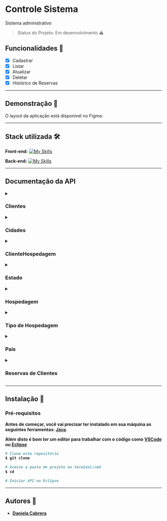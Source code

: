 # Controle Sistema

Sistema administrativo

> Status do Projeto: Em desenvolvimento :warning:

## Funcionalidades 📄

- [x]  Cadastrar
- [x]  Listar
- [x]  Atualizar
- [x]  Deletar
- [x]  Histórico de Reservas

---

## Demonstração 🎨

O layout da aplicação está disponível no Figma:

---

## Stack utilizada 🛠

**Front-end:**     [![My Skills](https://skills.thijs.gg/icons?i=css,html,javascript,figma&theme=light)](https://skills.thijs.gg)

**Back-end:**      [![My Skills](https://skills.thijs.gg/icons?i=java,spring,aws&theme=light)](https://skills.thijs.gg)

---

## Documentação da API

<details><summary><strong><h3>Clientes</strong></h3></summary>


<details>
<summary><strong>Retorna todos os clientes</strong></summary>

```http
  GET /cliente
```
</details>

<details>

<summary><strong>Retorna um cliente</strong></summary>

```http
  GET /cliente/${id}
```

| Parâmetro   | Tipo       | Descrição                                   |
| :---------- | :--------- | :------------------------------------------ |
| `cliente_id`      | `number` | **Obrigatório**. O ID do item que você quer |

</details>

<details>

<summary><strong>Cadastra um novo cliente</strong></summary>

```http
  POST /cliente
```

| Parâmetro   | Tipo       | Descrição                                   |
| :---------- | :--------- | :------------------------------------------ |
| `cliente_nome`      | `string` | **Obrigatório**. O nome do cliente|
| `cliente_data_nascimento`      | `date` | **Obrigatório**. A data de nascimento do cliente |
| `cliente_cpf`      | `string` | **Obrigatório**. O CPF do cliente |
| `cliente_rg`      | `string` | **Obrigatório**. O RG do cliente|
| `cliente_endereco`      | `string` | **Opcional**. O endereco do cliente |
| `cliente_numero`      | `string` | **Opcional**. O numero do endereco do cliente |
| `cliente_complemento`      | `string` | **Opcional**. O complemento do endereco do cliente |
| `cliente_bairro`      | `string` | **Opcional**. O bairro do cliente |
| `cliente_cep`      | `string` | **Opcional**. O CEP do cliente |
| `cliente_email`      | `string` | **Obrigatório**. O email do cliente |
| `cliente_telefone`      | `string` | **Opcional**. O telefone do cliente |

</details>

<details>

<summary><strong>Atualizar Cliente</strong></summary>

```http
  PUT /cliente/${id}
```

| Parâmetro   | Tipo       | Descrição                                   |
| :---------- | :--------- | :------------------------------------------ |
| `cliente_nome`      | `string` | **Obrigatório**. O nome do cliente|
| `cliente_data_nascimento`      | `date` | **Obrigatório**. A data de nascimento do cliente |
| `cliente_cpf`      | `string` | **Obrigatório**. O CPF do cliente |
| `cliente_rg`      | `string` | **Obrigatório**. O RG do cliente|
| `cliente_endereco`      | `string` | **Opcional**. O endereco do cliente |
| `cliente_numero`      | `string` | **Opcional**. O numero do endereco do cliente |
| `cliente_complemento`      | `string` | **Opcional**. O complemento do endereco do cliente |
| `cliente_bairro`      | `string` | **Opcional**. O bairro do cliente |
| `cliente_cep`      | `string` | **Opcional**. O CEP do cliente |
| `cliente_email`      | `string` | **Obrigatório**. O email do cliente |
| `cliente_telefone`      | `string` | **Opcional**. O telefone do cliente |

</details>

<details>

<summary><strong>Deletar cliente</strong></summary>

```http
  DELETE /cliente/${id}
```

| Parâmetro   | Tipo       | Descrição                                   |
| :---------- | :--------- | :------------------------------------------ |
| `cliente_id`      | `number` | **Obrigatório**. O ID do item que você quer deletar |

</details>

</details>

<details><summary><strong><h3>Cidades</strong></h3></summary>

<details>
<summary><strong>Retorna todas as cidades</strong></summary>

```http
  GET /cidade
```
</details>

<details>

<summary><strong>Retorna uma cidade</strong></summary>

```http
  GET /cidade/${id}
```

| Parâmetro   | Tipo       | Descrição                                   |
| :---------- | :--------- | :------------------------------------------ |
| `cidade_id`      | `number` | **Obrigatório**. O ID do item que você quer |

</details>

<details>

<summary><strong>Cadastra uma nova cidade</strong></summary>

```http
  POST /cidade
```

| Parâmetro   | Tipo       | Descrição                                   |
| :---------- | :--------- | :------------------------------------------ |
| `cidade_nome`      | `string` | **Obrigatório**. O nome da cidade|

</details>

<details>
<summary><strong>Atualiza Cidade</strong></summary>

```http
  PUT /cidade/${id}
```

| Parâmetro   | Tipo       | Descrição                                   |
| :---------- | :--------- | :------------------------------------------ |
| `cidade_nome`      | `string` | **Obrigatório**. O nome do cidade|

</details>

<details>
<summary><strong>Deletar cidade</strong></summary>

```http
  DELETE /clientes/${id}
```

| Parâmetro   | Tipo       | Descrição                                   |
| :---------- | :--------- | :------------------------------------------ |
| `cidade_id`      | `number` | **Obrigatório**. O ID do item que você quer deletar |

</details>
</details>

<details><summary><strong><h3>ClienteHospedagem</strong></h3></summary>


<details>
<summary><strong>Retorna todas as hospedagens de Clientes</strong></summary>

```http
  GET /clienteHospedagem
```
</details>

<details>

<summary><strong>Retorna uma hospedagem de Cliente</strong></summary>

```http
  GET /clienteHospedagem/{id}
```

| Parâmetro   | Tipo       | Descrição                                   |
| :---------- | :--------- | :------------------------------------------ |
| `cliente_hospedagem_id`      | `number` | **Obrigatório**. O ID do item que você quer |

</details>

<details>

<summary><strong>Cadastra uma nova hospedagem de cliente</strong></summary>

```http
  POST /clienteHospedagem
```

| Parâmetro   | Tipo       | Descrição                                   |
| :---------- | :--------- | :------------------------------------------ |
| `data_reserva`      | `Date` | **Opcional**. A data da reserva|
| `data_entrada`      | `Date` | **Opcional**. A data de entrada na hospedagem |
| `data_saida`      | `Date` | **Opcional**. A data de saída do cliente |
| `quantidade_adultos`      | `number` | **Obrigatório**. numero de clientes adultos|
| `quantidade_criancas`      | `number` | **Obrigatório**. Numero de clientes crinaças |
| `valor_diaria`      | `number` | **Obrigatório**. valor da diária |
| `valor_total`      | `number` | **Obrigatório**. valor total da diaria |

</details>

<details>

<summary><strong>Atualizar hospedagem de Cliente</strong></summary>

```http
  PUT /clienteHospedagem/${id}
```

| Parâmetro   | Tipo       | Descrição                                   |
| :---------- | :--------- | :------------------------------------------ |
| `data_reserva`      | `Date` | **Opcional**. A data da reserva|
| `data_entrada`      | `Date` | **Opcional**. A data de entrada na hospedagem |
| `data_saida`      | `Date` | **Opcional**. A data de saída do cliente |
| `quantidade_adultos`      | `number` | **Obrigatório**. numero de clientes adultos|
| `quantidade_criancas`      | `number` | **Obrigatório**. Numero de clientes crinaças |
| `valor_diaria`      | `number` | **Obrigatório**. valor da diária |
| `valor_total`      | `number` | **Obrigatório**. valor total da diaria |

</details>

<details>

<summary><strong>Deletar hospedagem de cliente</strong></summary>

```http
  DELETE /clienteHospedagem/${id}
```

| Parâmetro   | Tipo       | Descrição                                   |
| :---------- | :--------- | :------------------------------------------ |
| `cliente_hospedagem_id`      | `number` | **Obrigatório**. O ID do item que você quer deletar |

</details>

</details>

<details><summary><strong><h3>Estado</strong></h3></summary>


<details>
<summary><strong>Retorna todos os estados</strong></summary>

```http
  GET /estado
```
</details>

<details>

<summary><strong>Retorna um estado</strong></summary>

```http
  GET /estado/${id}
```

| Parâmetro   | Tipo       | Descrição                                   |
| :---------- | :--------- | :------------------------------------------ |
| `estado_id`      | `number` | **Obrigatório**. O ID do item que você quer |

</details>

<details>

<summary><strong>Cadastra um novo estado</strong></summary>

```http
  POST /estado
```

| Parâmetro   | Tipo       | Descrição                                   |
| :---------- | :--------- | :------------------------------------------ |
| `estado_nome`      | `string` | **Obrigatório**. O nome do estado|
| `estado_sigla`      | `string` | **Obrigatório**. A sigla do estado|

</details>

<details>

<summary><strong>Atualizar estado</strong></summary>

```http
  PUT /estado/${id}
```

| Parâmetro   | Tipo       | Descrição                                   |
| :---------- | :--------- | :------------------------------------------ |
| `estado_nome`      | `string` | **Obrigatório**. O nome do estado|
| `estado_sigla`      | `string` | **Obrigatório**. A sigla do estado|

</details>

<details>

<summary><strong>Deletar estado</strong></summary>

```http
  DELETE /estado/${id}
```

| Parâmetro   | Tipo       | Descrição                                   |
| :---------- | :--------- | :------------------------------------------ |
| `estado_id`      | `number` | **Obrigatório**. O ID do item que você quer deletar |

</details>

</details>

<details><summary><strong><h3>Hospedagem</strong></h3></summary>


<details>
<summary><strong>Retorna todas as hospedagens</strong></summary>

```http
  GET /hospedagem
```
</details>

<details>

<summary><strong>Retorna uma hospedagem</strong></summary>

```http
  GET /hospedagem/{id}
```

| Parâmetro   | Tipo       | Descrição                                   |
| :---------- | :--------- | :------------------------------------------ |
| `hospedagem_id`      | `number` | **Obrigatório**. O ID do item que você quer |

</details>

<details>

<summary><strong>Cadastra uma nova hospedagem</strong></summary>

```http
  POST /hospedagem
```

| Parâmetro   | Tipo       | Descrição                                   |
| :---------- | :--------- | :------------------------------------------ |
| `hospedagem_nome`      | `string` | **Obrigatório**. O nome da hospedagem|
| `hospedagem_cnpj`      | `string` | **Obrigatório**. O CNPJ da hospedagem|
| `hospedagem_ie`      | `string` | **Obrigatório**. A Inscrição Estadual da hospedagem |
| `hospedagem_endereco`      | `string` | **Opcional**. Endereço da hospedagem|
| `hospedagem_nro`      | `string` | **Opcional**. Numero da hospedagem |
| `hospedagem_complemento`      | `string` | **Opcional**. Complemento hospedagem |
| `hospedagem_bairro`      | `string` | **Opcional**. Bairro que se localiza a hospedagem |
| `hospedagem_cep`      | `string` | **Opcional**. CEP da Hospedagem |
| `hospedagem_email`      | `string` | **Opcional**. Email da hospedagem |
| `hospedagem_telefone`      | `string` | **Opcional**. Telefone da Hospedagem |

</details>

<details>

<summary><strong>Atualizar hospedagem</strong></summary>

```http
  PUT /hospedagem/${id}
```

| Parâmetro   | Tipo       | Descrição                                   |
| :---------- | :--------- | :------------------------------------------ |
| `hospedagem_nome`      | `string` | **Obrigatório**. O nome da hospedagem|
| `hospedagem_cnpj`      | `string` | **Obrigatório**. O CNPJ da hospedagem|
| `hospedagem_ie`      | `string` | **Obrigatório**. A Inscrição Estadual da hospedagem |
| `hospedagem_endereco`      | `string` | **Opcional**. Endereço da hospedagem|
| `hospedagem_nro`      | `string` | **Opcional**. Numero da hospedagem |
| `hospedagem_complemento`      | `string` | **Opcional**. Complemento hospedagem |
| `hospedagem_bairro`      | `string` | **Opcional**. Bairro que se localiza a hospedagem |
| `hospedagem_cep`      | `string` | **Opcional**. CEP da Hospedagem |
| `hospedagem_email`      | `string` | **Opcional**. Email da hospedagem |
| `hospedagem_telefone`      | `string` | **Opcional**. Telefone da Hospedagem |

</details>

<details>

<summary><strong>Deletar hospedagem</strong></summary>

```http
  DELETE /hospedagem/${id}
```

| Parâmetro   | Tipo       | Descrição                                   |
| :---------- | :--------- | :------------------------------------------ |
| `hospedagem_id`      | `number` | **Obrigatório**. O ID do item que você quer deletar |

</details>

</details>

<details><summary><strong><h3>Tipo de Hospedagem</strong></h3></summary>


<details>
<summary><strong>Retorna todos os tipos de hospedagens</strong></summary>

```http
  GET /hospedagemTipo
```
</details>

<details>

<summary><strong>Retorna um tipo de hospedagem</strong></summary>

```http
  GET /hospedagemTipo/{id}
```

| Parâmetro   | Tipo       | Descrição                                   |
| :---------- | :--------- | :------------------------------------------ |
| `hospedagem_tipo_id`      | `number` | **Obrigatório**. O ID do item que você quer |

</details>

<details>

<summary><strong>Cadastra um novo tipo de hospedagem</strong></summary>

```http
  POST /hospedagemTipo
```

| Parâmetro   | Tipo       | Descrição                                   |
| :---------- | :--------- | :------------------------------------------ |
| `hospedagem_tipo_nome`      | `string` | **Obrigatório** **Unico**. O tipo de Hospedagem|

</details>

<details>

<summary><strong>Atualizar tipo de hospedagem</strong></summary>

```http
  PUT /hospedagemTipo/${id}
```

| Parâmetro   | Tipo       | Descrição                                   |
| :---------- | :--------- | :------------------------------------------ |
| `hospedagem_tipo_nome`      | `string` | **Obrigatório** **Unico**. O tipo de Hospedagem|


</details>

<details>

<summary><strong>Deletar tipo de hospedagem</strong></summary>

```http
  DELETE /hospedagemTipo/${id}
```

| Parâmetro   | Tipo       | Descrição                                   |
| :---------- | :--------- | :------------------------------------------ |
| `hospedagem_tipo_id`      | `number` | **Obrigatório**. O ID do item que você quer deletar |

</details>

</details>

<details><summary><strong><h3>País</strong></h3></summary>


<details>
<summary><strong>Retorna todos os paises</strong></summary>

```http
  GET /pais
```
</details>

<details>

<summary><strong>Retorna um país</strong></summary>

```http
  GET /pais/{id}
```

| Parâmetro   | Tipo       | Descrição                                   |
| :---------- | :--------- | :------------------------------------------ |
| `pais_id`      | `number` | **Obrigatório**. O ID do item que você quer |

</details>

<details>

<summary><strong>Cadastra um novo pais</strong></summary>

```http
  POST /pais
```

| Parâmetro   | Tipo       | Descrição                                   |
| :---------- | :--------- | :------------------------------------------ |
| `pais_nome`      | `string` | **Obrigatório** **Unico**. O nome do país|

</details>

<details>

<summary><strong>Atualizar país/strong></summary>

```http
  PUT /paiso/${id}
```

| Parâmetro   | Tipo       | Descrição                                   |
| :---------- | :--------- | :------------------------------------------ |
| `pais_nome`      | `string` | **Obrigatório** **Unico**. O nome do país|


</details>

<details>

<summary><strong>Deletar país</strong></summary>

```http
  DELETE /país/${id}
```

| Parâmetro   | Tipo       | Descrição                                   |
| :---------- | :--------- | :------------------------------------------ |
| `pais_id`      | `number` | **Obrigatório**. O ID do item que você quer deletar |

</details>

</details>

<details><summary><strong><h3>Reservas de Clientes</strong></h3></summary>


<details>
<summary><strong>Retorna todas as reservas</strong></summary>

```http
  GET /reservasclientes
```
</details>

<details>

<summary><strong>Retorna uma reserva</strong></summary>

```http
  GET /reservasclientes/{nome}
```

| Parâmetro   | Tipo       | Descrição                                   |
| :---------- | :--------- | :------------------------------------------ |
| `cliente_nome`      | `number` | **Obrigatório**. O nome do cliente que voce quer buscar a reserva |

</details>

</details>



---

## Instalação 📂

### Pré-requisitos

Antes de começar, você vai precisar ter instalado em sua máquina as seguintes ferramentas:
[Java](https://www.java.com/pt-BR/).

Além disto é bom ter um editor para trabalhar com o código como [VSCode](https://code.visualstudio.com/) ou [Eclipse](https://www.eclipse.org/downloads/)

```bash
# Clone este repositório
$ git clone 

# Acesse a pasta do projeto no terminal/cmd
$ cd 

# Iniciar API no Eclipse
```
---

## Autores 👥

- [Daniela Cabrera](https://github.com/danielacabrera2103)
